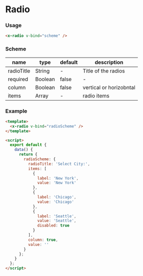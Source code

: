 # Radio

### Usage

```html
<x-radio v-bind="scheme" />
```

### Scheme

| name       | type    | default | description             |
| ---------- | ------- | ------- | ----------------------- |
| radioTitle | String  | -       | Title of the radios     |
| required   | Boolean | false   | -                       |
| column     | Boolean | false   | vertical or horizobntal |
| items      | Array   | -       | radio items             |

### Example

```html
<template>
  <x-radio v-bind="radioScheme" />
</template>

<script>
  export default {
    data() {
      return {
        radioScheme: {
          radioTitle: 'Select City:',
          items: [
            {
              label: 'New York',
              value: 'New York'
            },
            {
              label: 'Chicago',
              value: 'Chicago'
            },
            {
              label: 'Seattle',
              value: 'Seattle',
              disabled: true
            }
          ],
          column: true,
          value: ''
        }
      };
    }
  };
</script>
```

